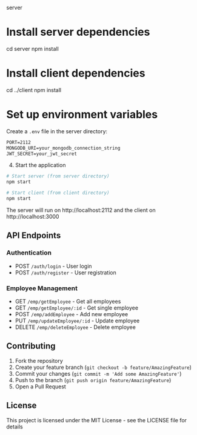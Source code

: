 server

# Install server dependencies

cd server
npm install

# Install client dependencies

cd ../client
npm install

# Set up environment variables

Create a `.env` file in the server directory:

```env:readme.md
PORT=2112
MONGODB_URI=your_mongodb_connection_string
JWT_SECRET=your_jwt_secret
```

4. Start the application

```bash
# Start server (from server directory)
npm start

# Start client (from client directory)
npm start
```

The server will run on http://localhost:2112 and the client on http://localhost:3000

## API Endpoints

### Authentication

- POST `/auth/login` - User login
- POST `/auth/register` - User registration

### Employee Management

- GET `/emp/getEmployee` - Get all employees
- GET `/emp/getEmployee/:id` - Get single employee
- POST `/emp/addEmployee` - Add new employee
- PUT `/emp/updateEmployee/:id` - Update employee
- DELETE `/emp/deleteEmployee` - Delete employee

## Contributing

1. Fork the repository
2. Create your feature branch (`git checkout -b feature/AmazingFeature`)
3. Commit your changes (`git commit -m 'Add some AmazingFeature'`)
4. Push to the branch (`git push origin feature/AmazingFeature`)
5. Open a Pull Request

## License

This project is licensed under the MIT License - see the LICENSE file for details
